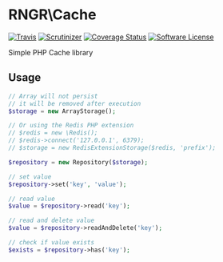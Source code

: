 # RNGR\Cache

[![Travis](https://img.shields.io/travis/RNGR/Cache.svg?maxAge=2592000&style=flat-square)]()
[![Scrutinizer](https://img.shields.io/scrutinizer/g/rngr/cache.svg?maxAge=2592000&style=flat-square)]()
[![Coverage Status](https://img.shields.io/scrutinizer/coverage/g/rngr/cache.svg?maxAge=2592000&style=flat-square)]()
[![Software License](https://img.shields.io/badge/license-MIT-brightgreen.svg?style=flat-square)](LICENSE)

Simple PHP Cache library

## Usage

```php
// Array will not persist
// it will be removed after execution
$storage = new ArrayStorage();

// Or using the Redis PHP extension
// $redis = new \Redis();
// $redis->connect('127.0.0.1', 6379);
// $storage = new RedisExtensionStorage($redis, 'prefix');

$repository = new Repository($storage);

// set value
$repository->set('key', 'value');

// read value
$value = $repository->read('key');

// read and delete value
$value = $repository->readAndDelete('key');

// check if value exists
$exists = $repository->has('key');
```
